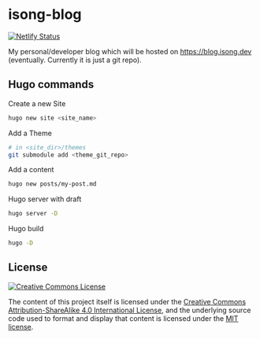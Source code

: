 # isong-blog

[![Netlify Status](https://api.netlify.com/api/v1/badges/3a22b74b-a311-4f19-a18e-ddbbe0ba387c/deploy-status)](https://app.netlify.com/sites/hungry-easley-68d30a/deploys)

My personal/developer blog which will be hosted on https://blog.isong.dev (eventually. Currently it is just a git repo).

## Hugo commands

Create a new Site

```bash
hugo new site <site_name>
```

Add a Theme
```bash
# in <site_dir>/themes
git submodule add <theme_git_repo>
```

Add a content
```bash
hugo new posts/my-post.md
```

Hugo server with draft
```bash
hugo server -D
```

Hugo build
```bash
hugo -D
```

## License

<a rel="license" href="http://creativecommons.org/licenses/by-sa/4.0/"><img alt="Creative Commons License" style="border-width:0" src="https://i.creativecommons.org/l/by-sa/4.0/88x31.png" /></a> 

The content of this project itself is licensed under the [Creative Commons Attribution-ShareAlike 4.0 International License](http://creativecommons.org/licenses/by-sa/4.0/), and the underlying source code used to format and display that content is licensed under the [MIT license](LICENSE.md).
